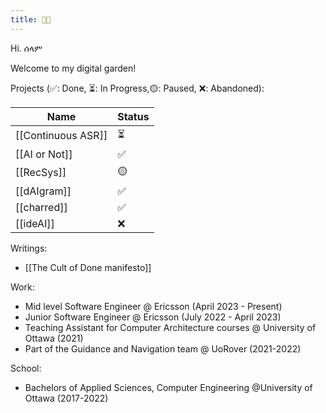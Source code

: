 ```yaml
---
title: 🌊🌳
---
```

Hi. ሰላም

Welcome to my digital garden! 


Projects (✅: Done, ⏳: In Progress,🟡: Paused, ❌: Abandoned): 

| Name | Status |
| ---- | ---- |
| [[Continuous ASR]] | ⏳ |
| [[AI or Not]] | ✅ |
| [[RecSys]] | 🟡 |
| [[dAIgram]] | ✅ |
| [[charred]] | ✅ |
| [[ideAI]] | ❌ |

Writings: 
- [[The Cult of Done manifesto]]


Work: 
- Mid level Software Engineer @ Ericsson (April 2023 - Present)
- Junior Software Engineer @ Ericsson (July 2022 - April 2023)
- Teaching Assistant for Computer Architecture courses @ University of Ottawa (2021)
- Part of the Guidance and Navigation team @ UoRover (2021-2022)

School: 
- Bachelors of Applied Sciences, Computer Engineering @University of Ottawa (2017-2022)

